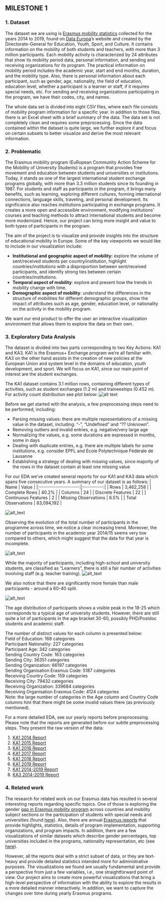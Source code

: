 ## MILESTONE 1

### 1. Dataset
The dataset we are using is [Erasmus mobility statistics](https://data.europa.eu/data/datasets/erasmus-mobility-statistics-2014-2019-v2?locale=en) collected for the years 2014 to 2019, found on [Data Europa](https://data.europa.eu/en)’s website and created by the Directorate-General for Education, Youth, Sport, and Culture. It contains information on the mobility of both students and teachers, with more than 3 million participants. Each mobility activity is characterized by 24 attributes that show its mobility period data, personal information, and sending and receiving organizations for its program. The practical information on mobility period includes the academic year, start and end months, duration, and the mobility type. Also, there is personal information about each participant, such as gender, age, nationality, the field of education, education level, whether a participant is a learner or staff, if it requires special needs, etc. For sending and receiving organizations participating in the program, we have their codes, city, and names. 

The whole data set is divided into eight CSV files, where each file consists of mobility program information for a specific year. In addition to those files, there is an Excel sheet with a brief summary of the data. The data set is not completely clean and requires some preprocessing. Since the data contained within the dataset is quite large, we further explore it and focus on certain subsets to better visualize and derive the most relevant information.

### 2. Problematic
The Erasmus mobility program (EuRopean Community Action Scheme for the Mobility of University Students) is a program that provides free movement and education between students and universities or institutions. Today, it stands as one of the largest international student exchange programs globally, with more than 3.3 million students since its founding in 1987. For students and staff as participants in the program, it brings many benefits, such as learning, exploring different cultures, forming international connections, language skills, traveling, and personal development. Its significance also reaches institutions participating in exchange programs. It creates a more open and accessible environment, modifying institutions' courses and teaching methods to attract international students and become more modernized. Hence, our project can bring more insight and value to both types of participants in the program.

The aim of the project is to visualize and provide insights into the structure of educational mobility in Europe. Some of the key viewpoints we would like to include in our visualization include:
* **Institutional and geographic aspect of mobility:** explore the volume of sent/received students per country/institution, highlight countries/institutions with a disproportion between sent/received participants, and identify strong ties between certain countries/institutions.
* **Temporal aspect of mobility**: explore and present how the trends in mobility change with time.
* **Demographic aspect of mobility**: understand the differences in the structure of mobilities for different demographic groups, show the impact of attributes such as age, gender, education level, or nationality on the activity in the mobility program.

We want our end product to offer the user an interactive visualization environment that allows them to explore the data on their own.

### 3. Exploratory Data Analysis
The dataset is divided into two parts corresponding to two Key Actions: KA1 and KA3. KA1 is the Erasmus+ Exchange program we’re all familiar with. KA3 on the other hand assists in the creation of new policies at the European Union and system level in the domains of education, youth development, and sport. We will focus on KA1, since our main point of interest are the student exchanges.

The KA1 dataset contains 3.1 million rows, containing different types of activities, such as student exchanges (1.2 m) and traineeships (0.452 m). For activity count distribution see plot below:
![alt text](https://github.com/com-480-data-visualization/datavis-project-2022-why-axis/blob/main/figures/activity-distribution.png)

Before we get started with the analysis, a few preprocessing steps need to be performed, including:
* Parsing missing values: there are multiple representations of a missing value in the dataset, including: “-”, “Undefined” and “?? Unknown”.
* Removing outliers and invalid entries, e.g. negative/very large age
* Normalizing the values, e.g. some durations are expressed in months, some in days
* Dealing with duplicate entries, e.g. there are multiple labels for some institutions, e.g. consider EPFL and Ecole Polytechnique Fédérale de Lausanne
* Establishing a strategy of dealing with missing values, since majority of the rows in the dataset contain at least one missing value

For our EDA we’ve created several reports for our KA1 and KA3 data which spans five consecutive years. A summary of our dataset is as follows:
|         Name         |    Value   |
|:--------------------:|:----------:|
| Rows                 |  3,462,258 |
| Complete Rows        |      40.2% |
| Columns              |         24 |
| Discrete Features    |         22 |
| Continuous Features  |          2 |
| Missing Observations |       6.5% |
| Total Observations   | 83,094,192 |

![alt_text](https://github.com/com-480-data-visualization/datavis-project-2022-why-axis/blob/main/figures/participants_per_year.png)

Observing the evolution of the total number of participants in the programme across time, we notice a clear increasing trend. Moreover, the number of participants in the academic year 2014/15 seems very low compared to others, which might suggest that the data for that year is incomplete.

![alt_text](https://github.com/com-480-data-visualization/datavis-project-2022-why-axis/blob/main/figures/participant_profile.png)

While the majority of participants, including high-school and university students, are classified as “Learners”, there is still a fair number of activities involving staff (e.g. teacher training).
![alt_text](https://github.com/com-480-data-visualization/datavis-project-2022-why-axis/blob/main/figures/gender_distribution.png)

We also notice that there are significantly more female than male participants - around a 60-40 split.

![alt_text](https://github.com/com-480-data-visualization/datavis-project-2022-why-axis/blob/main/figures/participant_age.png)

The age distribution of participants shows a visible peak in the 18-25 which corresponds to a typical age of university students. However, there are still quite a lot of participants in the age bracket 30-60, possibly PHD/Postdoc students and academic staff.

The number of distinct values for each column is presented below:<br>
Field of Education: 168 categories<br>
Participant Nationality: 227 categories<br>
Participant Age: 342 categories<br>
Sending Country Code: 163 categories<br>
Sending City: 36351 categories<br>
Sending Organization: 66197 categories<br>
Sending Organisation Erasmus Code: 5187 categories<br>
Receiving Country Code: 159 categories<br>
Receiving City: 79432 categories<br>
Receiving Organization: 339684 categories<br>
Receiving Organisation Erasmus Code: 4124 categories<br>
Note: the large number of categories in the Age column and Country Code columns hint that there might be some invalid values there (as previously mentioned).

For a more detailed EDA, see our yearly reports before preprocessing. Please note that the reports are generated before our subtle preprocessing steps. They present the raw version of the data:
1. [KA1 2014 Report](https://ka1-2014.netlify.app/)
2. [KA1 2015 Report](https://ka1-2015.netlify.app/)
3. [KA1 2016 Report](https://ka1-2016.netlify.app/)
4. [KA1 2017 Report](https://ka1-2017.netlify.app/)
5. [KA1 2018 Report](https://ka1-2018.netlify.app/)
6. [KA1 2019 Report](https://ka1-2019.netlify.app/)
7. [KA1 2014-2019 Report](https://ka1-14-19.netlify.app/)
8. [KA3 2014-2019 Report](https://ka3-14-19.netlify.app/)

### 4. Related work
The research for related work on our Erasmus data has resulted in several interesting reports regarding specific topics. One of those is exploring the gender [gap in Erasmus mobility program](https://www.researchgate.net/publication/295683821_Gender_gap_in_the_ERASMUS_mobility_program) across countries and mobility subject sections or the participation of students with special needs and universities (found [here](https://www.researchgate.net/publication/355858396_Inclusive_universities_evidence_from_the_Erasmus_program)). Also, there are annual [Erasmus reports](https://op.europa.eu/en/publication-detail/-/publication/7bda9285-5cc4-11ec-91ac-01aa75ed71a1/language-en) that provide highlights, statistics, details of program implementation, supporting organizations, and program impacts. In addition, there are a few visualizations of similar datasets which describe gender percentages, top universities included in the programs, nationality representation, etc (see [here](https://towardsdatascience.com/analyzing-erasmus-study-exchanges-with-pandas-e1da38896265)). 

However, all the reports deal with a strict subset of data, or they are text-heavy and provide detailed statistics intended more for administrative purposes. The visualizations we found are usually fundamental and provide a perspective from just a few variables, i.e., one straightforward point of view. Our project aims to create more powerful visualizations that bring a high-level perspective of information with the ability to explore the results in a more detailed manner interactively. In addition, we want to capture the changes over time during yearly Erasmus programs.

